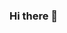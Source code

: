 ### Hi there 👋

<!--
**SushilGhorasaini1/SushilGhorasaini1** is a ✨ _special_ ✨ repository because its `README.md` (this file) appears on your GitHub profile.

Here are some ideas to get you started:

- 🔭 I’m currently working on my own startup
- 🌱 I’m currently learning Postgresql
- 👯 I’m looking to collaborate on github
- 🤔 I’m looking for help with supabase
- 💬 Ask me about flutter
- 📫 How to reach me: @sghorasaini1
- 😄 Pronouns: He / His
- ⚡ Fun fact: I used to spend upto 16 hours a day while learning flutter
-->

